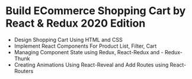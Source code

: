 # Build ECommerce Shopping Cart by React & Redux 2020 Edition

- Design Shopping Cart Using HTML and CSS
- Implement React Components For Product List, Filter, Cart
- Managing Component State using Redux, React-Redux and - Redux-Thunk
- Creating Animations Using React-Reveal and Add Routes using React-Routers
